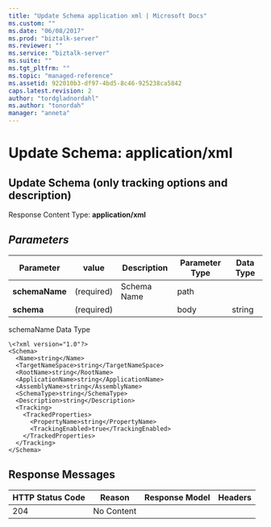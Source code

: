 ```yaml
---
title: "Update Schema application xml | Microsoft Docs"
ms.custom: ""
ms.date: "06/08/2017"
ms.prod: "biztalk-server"
ms.reviewer: ""
ms.service: "biztalk-server"
ms.suite: ""
ms.tgt_pltfrm: ""
ms.topic: "managed-reference"
ms.assetid: 922010b3-df97-4bd5-8c46-925238ca5842
caps.latest.revision: 2
author: "tordgladnordahl"
ms.author: "tonordah"
manager: "anneta"
---
```

# Update Schema: application/xml
## Update Schema (only tracking options and description)							
							
  Response Content Type: **application/xml**							
							
## *Parameters*							
							
							
							
Parameter|value  |Description  |Parameter Type|Data Type|							
---------|---------|---------|---------|---------							
**schemaName** |(required)|Schema Name|path|  |  							
**schema** |(required)||body|string|		

schemaName Data Type

```
\<?xml version="1.0"?>
<Schema>
  <Name>string</Name>
  <TargetNameSpace>string</TargetNameSpace>
  <RootName>string</RootName>
  <ApplicationName>string</ApplicationName>
  <AssemblyName>string</AssemblyName>
  <SchemaType>string</SchemaType>
  <Description>string</Description>
  <Tracking>
    <TrackedProperties>
      <PropertyName>string</PropertyName>
      <TrackingEnabled>true</TrackingEnabled>
    </TrackedProperties>
  </Tracking>
</Schema>

```
										
							
## Response Messages							
							
							
HTTP Status Code  |Reason  |Response Model  |Headers  							
---------|---------|---------|---------							
204     |  No Content       |         |        |							
